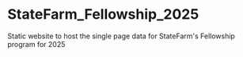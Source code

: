 # StateFarm_Fellowship_2025
Static website to host the single page data for StateFarm's Fellowship program for 2025
